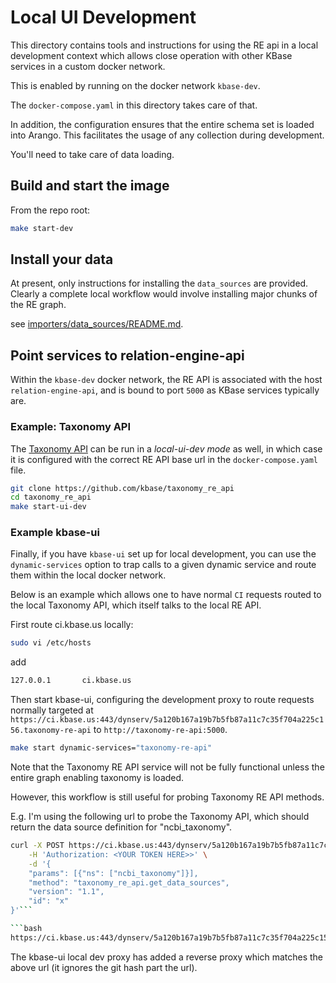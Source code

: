 # Local UI Development

This directory contains tools and instructions for using the RE api in a local development context which allows close operation with other KBase services in a custom docker network.

This is enabled by running on the docker network `kbase-dev`.

The `docker-compose.yaml` in this directory takes care of that.

In addition, the configuration ensures that the entire schema set is loaded into Arango. This facilitates the usage of any collection during development.

You'll need to take care of data loading.

## Build and start the image

From the repo root:

```bash
make start-dev
```

## Install your data

At present, only instructions for installing the `data_sources` are provided. Clearly a complete local workflow would involve installing major chunks of the RE graph.

see [importers/data_sources/README.md](../importers/data_sources/README.md#procedure).

## Point services to relation-engine-api

Within the `kbase-dev` docker network, the RE API is associated with the host `relation-engine-api`, and is bound to port `5000` as KBase services typically are.

### Example: Taxonomy API

The [Taxonomy API](https://github.com/kbase/taxonomy_re_api) can be run in a _local-ui-dev mode_ as well, in which case it is configured with the correct RE API base url in the `docker-compose.yaml` file.

```bash
git clone https://github.com/kbase/taxonomy_re_api
cd taxonomy_re_api
make start-ui-dev
```

### Example kbase-ui

Finally, if you have `kbase-ui` set up for local development, you can use the `dynamic-services` option to trap calls to a given dynamic service and route them within the local docker network.

Below is an example which allows one to have normal `CI` requests routed to the local Taxonomy API, which itself talks to the local RE API.

First route ci.kbase.us locally:

```bash
sudo vi /etc/hosts
```

add 

```bash
127.0.0.1       ci.kbase.us
```

Then start kbase-ui, configuring the development proxy to route requests normally targeted at `https://ci.kbase.us:443/dynserv/5a120b167a19b7b5fb87a11c7c35f704a225c156.taxonomy-re-api` to `http://taxonomy-re-api:5000`.

```bash
make start dynamic-services="taxonomy-re-api"
```

Note that the Taxonomy RE API service will not be fully functional unless the entire graph enabling taxonomy is loaded.

However, this workflow is still useful for probing Taxonomy RE API methods.

E.g. I'm using the following url to probe the Taxonomy API, which should return the data source definition for "ncbi_taxonomy".

```bash
curl -X POST https://ci.kbase.us:443/dynserv/5a120b167a19b7b5fb87a11c7c35f704a225c156.taxonomy-re-api \
    -H 'Authorization: <YOUR TOKEN HERE>>' \
    -d '{
	"params": [{"ns": ["ncbi_taxonomy"]}],
	"method": "taxonomy_re_api.get_data_sources",
	"version": "1.1",
	"id": "x"
}'```

```bash
https://ci.kbase.us:443/dynserv/5a120b167a19b7b5fb87a11c7c35f704a225c156.taxonomy-re-api
```

The kbase-ui local dev proxy has added a reverse proxy which matches the above url (it ignores the git hash part the url).
